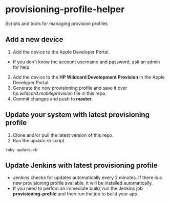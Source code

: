 # provisioning-profile-helper

Scripts and tools for managing provision profiles

## Add a new device

1. Add the device to the Apple Developer Portal.
  * If you don't know the account username and password, ask an admin for help.
2. Add the device to the __HP Wildcard Development Provision__ in the Apple Developer Portal.
3. Generate the new provisioning profile and save it over _hp.wildcard.mobileprovision_ file in this repo.
4. Commit changes and push to __master__.


## Update your system with latest provisioning profile

1. Clone and/or pull the latest version of this repo.
2. Run the _update.rb_ script.

  `ruby update.rb`
  
## Update Jenkins with latest provisioning profile

* Jenkins checks for updates automatically every 2 minutes. If there is a new provisioning profile available, it will be installed automatically.
* If you need to perfom an immediate build, run the Jenkins job __provisioning-profile__ and then run the job to build your app.










